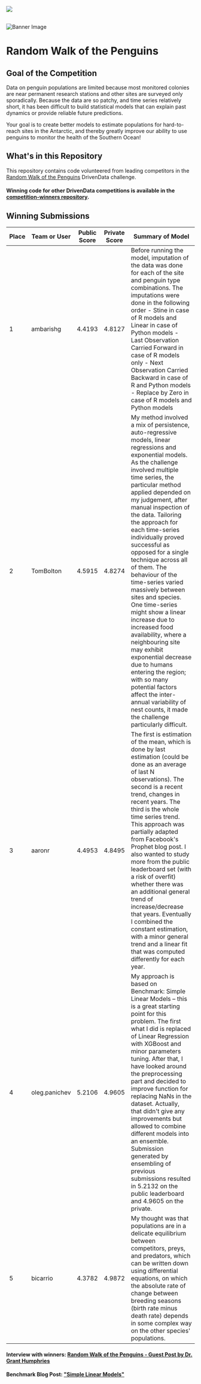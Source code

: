 [<img src='https://community.drivendata.org/uploads/default/optimized/1X/e055d38472b1ae95f54110375180ceb4449c026b_1_690x111.png'>](https://www.drivendata.org/)
<br><br>

![Banner Image](https://s3.amazonaws.com/drivendata-public-assets/banner.jpg)

# Random Walk of the Penguins
## Goal of the Competition
Data on penguin populations are limited because most monitored colonies are near permanent research stations and other sites are surveyed only sporadically. Because the data are so patchy, and time series relatively short, it has been difficult to build statistical models that can explain past dynamics or provide reliable future predictions.

Your goal is to create better models to estimate populations for hard-to-reach sites in the Antarctic, and thereby greatly improve our ability to use penguins to monitor the health of the Southern Ocean!

## What's in this Repository
This repository contains code volunteered from leading competitors in the [Random Walk of the Penguins](https://www.drivendata.org/competitions/47/penguins/) DrivenData challenge.

#### Winning code for other DrivenData competitions is available in the [competition-winners repository](https://github.com/drivendataorg/competition-winners).


## Winning Submissions

Place |Team or User | Public Score | Private Score | Summary of Model
--- | --- | --- | --- | --- 
1 | ambarishg | 4.4193 | 4.8127 |Before running the model, imputation of the data was done for each of the site and penguin type combinations. The imputations were done in the following order - Stine in case of R models and Linear in case of Python models - Last Observation Carried Forward in case of R models only - Next Observation Carried Backward in case of R and Python models - Replace by Zero in case of R models and Python models
2 | TomBolton | 4.5915 | 4.8274 | My method involved a mix of persistence, auto-regressive models, linear regressions and exponential models. As the challenge involved multiple time series, the particular method applied depended on my judgement, after manual inspection of the data. Tailoring the approach for each time-series individually proved successful as opposed for a single technique across all of them. The behaviour of the time-series varied massively between sites and species. One time-series might show a linear increase due to increased food availability, where a neighbouring site may exhibit exponential decrease due to humans entering the region; with so many potential factors affect the inter-annual variability of nest counts, it made the challenge particularly difficult.
3 | aaronr | 4.4953 | 4.8495 | The first is estimation of the mean, which is done by last estimation (could be done as an average of last N observations). The second is a recent trend, changes in recent years. The third is the whole time series trend. This approach was partially adapted from Facebook's Prophet blog post. I also wanted to study more from the public leaderboard set (with a risk of overfit) whether there was an additional general trend of increase/decrease that years. Eventually I combined the constant estimation, with a minor general trend and a linear fit that was computed differently for each year.
4 | oleg.panichev | 5.2106 | 4.9605 | My approach is based on Benchmark: Simple Linear Models – this is a great starting point for this problem. The first what I did is replaced of Linear Regression with XGBoost and minor parameters tuning. After that, I have looked around the preprocessing part and decided to improve function for replacing NaNs in the dataset. Actually, that didn't give any improvements but allowed to combine different models into an ensemble. Submission generated by ensembling of previous submissions resulted in 5.2132 on the public leaderboard and 4.9605 on the private.
5 | bicarrio | 4.3782 | 4.9872 | My thought was that populations are in a delicate equilibrium between competitors, preys, and predators, which can be written down using differential equations, on which the absolute rate of change between breeding seasons (birth rate minus death rate) depends in some complex way on the other species' populations.

#### Interview with winners: [Random Walk of the Penguins - Guest Post by Dr. Grant Humphries](http://drivendata.co/blog/random-walk-of-the-penguins/)

#### Benchmark Blog Post: ["Simple Linear Models"](http://drivendata.co/2017/04/28/penguins-benchmark/)
